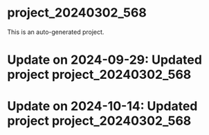 # project_20240302_568

This is an auto-generated project.

# Update on 2024-09-29: Updated project project_20240302_568

# Update on 2024-10-14: Updated project project_20240302_568
